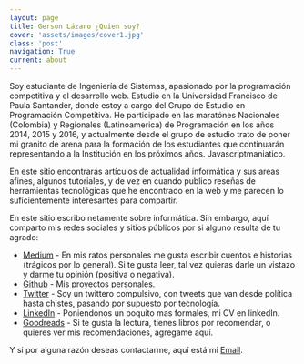 ```yaml
---
layout: page
title: Gerson Lázaro ¿Quien soy?
cover: 'assets/images/cover1.jpg'
class: 'post'
navigation: True
current: about
---
```


Soy estudiante de Ingeniería de Sistemas, apasionado por la programación competitiva y el desarrollo web. Estudio en la Universidad Francisco de Paula Santander, donde estoy a cargo del Grupo de Estudio en Programación Competitiva. He participado en las maratónes Nacionales (Colombia) y Regionales (Latinoamerica) de Programación en los años 2014, 2015 y 2016, y actualmente desde el grupo de estudio trato de poner mi granito de arena para la formación de los estudiantes que continuarán representando a la Institución en los próximos años. Javascriptmaniatico.

En este sitio encontrarás artículos de actualidad informática y sus areas afines, algunos tutoriales, y de vez en cuando publico reseñas de herramientas tecnológicas que he encontrado en la web y me parecen lo suficientemente interesantes para compartir. 

En este sitio escribo netamente sobre informática. Sin embargo, aquí comparto mis redes sociales y sitios públicos por si alguno resulta de tu agrado:

* <a href="medium.com/@gersonlazaroc" target="_blank">Medium</a> - En mis ratos personales me gusta escribir cuentos e historias (trágicos por lo general). Si te gusta leer, tal vez quieras darle un vistazo y darme tu opinión (positiva o negativa).
* <a href="https://github.com/gersonLazaro/" target="_blank">Github</a> - Mis proyectos personales.
* <a href="twitter.com/GersonLazaroC" target="_blank">Twitter</a> - Soy un twittero compulsivo, con tweets que van desde política hasta chistes, pasando por supuesto por tecnología. 
* <a href="https://co.linkedin.com/in/gersonlazaro">LinkedIn</a> - Poniendonos un poquito mas formales, mi CV en linkedIn.
* <a href="https://www.goodreads.com/user/show/12955589-gerson-l-zaro">Goodreads</a> - Si te gusta la lectura, tienes libros por recomendar, o quieres ver mis recomendaciones, agregame aquí.

Y si por alguna razón deseas contactarme, aquí está mi <a href="mailto:gersonlazaro@gersonlazaro.com" target="_blank">Email</a>.


